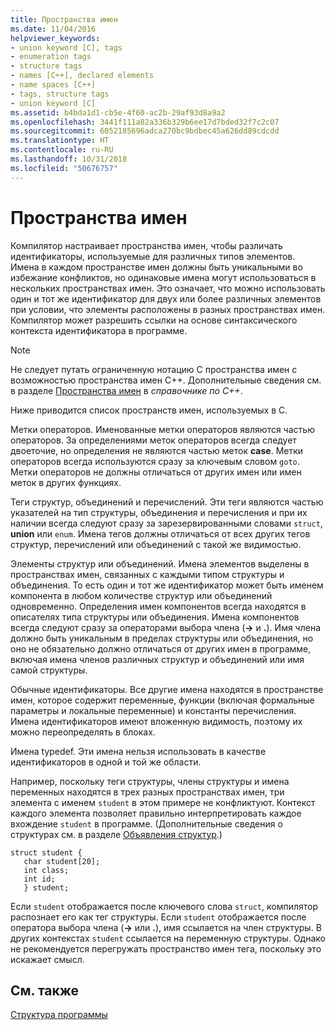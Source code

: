 ```yaml
---
title: Пространства имен
ms.date: 11/04/2016
helpviewer_keywords:
- union keyword [C], tags
- enumeration tags
- structure tags
- names [C++], declared elements
- name spaces [C++]
- tags, structure tags
- union keyword [C]
ms.assetid: b4bda1d1-cb5e-4f60-ac2b-29af93d8a9a2
ms.openlocfilehash: 3441f111a82a336b329b6ee17d7bded32f7c2c07
ms.sourcegitcommit: 6052185696adca270bc9bdbec45a626dd89cdcdd
ms.translationtype: HT
ms.contentlocale: ru-RU
ms.lasthandoff: 10/31/2018
ms.locfileid: "50676757"
---
```

# <a name="name-spaces"></a>Пространства имен

Компилятор настраивает пространства имен, чтобы различать идентификаторы, используемые для различных типов элементов. Имена в каждом пространстве имен должны быть уникальными во избежание конфликтов, но одинаковые имена могут использоваться в нескольких пространствах имен. Это означает, что можно использовать один и тот же идентификатор для двух или более различных элементов при условии, что элементы расположены в разных пространствах имен. Компилятор может разрешить ссылки на основе синтаксического контекста идентификатора в программе.

> [!NOTE]
>  Не следует путать ограниченную нотацию C пространства имен с возможностью пространства имен C++. Дополнительные сведения см. в разделе [Пространства имен](../cpp/namespaces-cpp.md) в *справочнике по C++*.

Ниже приводится список пространств имен, используемых в C.

Метки операторов. Именованные метки операторов являются частью операторов. За определениями меток операторов всегда следует двоеточие, но определения не являются частью меток **case**. Метки операторов всегда используются сразу за ключевым словом `goto`. Метки операторов не должны отличаться от других имен или имен меток в других функциях.

Теги структур, объединений и перечислений. Эти теги являются частью указателей на тип структуры, объединения и перечисления и при их наличии всегда следуют сразу за зарезервированными словами `struct`, **union** или `enum`. Имена тегов должны отличаться от всех других тегов структур, перечислений или объединений с такой же видимостью.

Элементы структур или объединений. Имена элементов выделены в пространствах имен, связанных с каждыми типом структуры и объединения. То есть один и тот же идентификатор может быть именем компонента в любом количестве структур или объединений одновременно. Определения имен компонентов всегда находятся в описателях типа структуры или объединения. Имена компонентов всегда следуют сразу за операторами выбора члена (**->** и **.**). Имя члена должно быть уникальным в пределах структуры или объединения, но оно не обязательно должно отличаться от других имен в программе, включая имена членов различных структур и объединений или имя самой структуры.

Обычные идентификаторы. Все другие имена находятся в пространстве имен, которое содержит переменные, функции (включая формальные параметры и локальные переменные) и константы перечисления. Имена идентификаторов имеют вложенную видимость, поэтому их можно переопределять в блоках.

Имена typedef. Эти имена нельзя использовать в качестве идентификаторов в одной и той же области.

Например, поскольку теги структуры, члены структуры и имена переменных находятся в трех разных пространствах имен, три элемента с именем `student` в этом примере не конфликтуют. Контекст каждого элемента позволяет правильно интерпретировать каждое вхождение `student` в программе. (Дополнительные сведения о структурах см. в разделе [Объявления структур](../c-language/structure-declarations.md).)

```
struct student {
   char student[20];
   int class;
   int id;
   } student;
```

Если `student` отображается после ключевого слова `struct`, компилятор распознает его как тег структуры. Если `student` отображается после оператора выбора члена (**->** или **.**), имя ссылается на член структуры. В других контекстах `student` ссылается на переменную структуры. Однако не рекомендуется перегружать пространство имен тега, поскольку это искажает смысл.

## <a name="see-also"></a>См. также

[Структура программы](../c-language/program-structure.md)